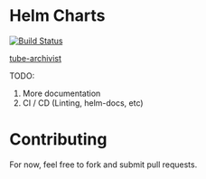 # Helm Charts

[![Build Status](https://drone.home.stiforr.tech/api/badges/insuusvenerati/helm-charts/status.svg?ref=refs/heads/main)](https://drone.home.stiforr.tech/insuusvenerati/helm-charts)

[tube-archivist](charts/tube-archivist/README.md)

TODO:

1. More documentation
2. CI / CD (Linting, helm-docs, etc)

# Contributing

For now, feel free to fork and submit pull requests.